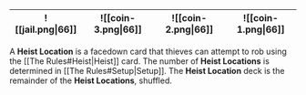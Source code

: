 |![[jail.png\|66]]|![[coin-3.png\|66]]|![[coin-2.png\|66]]|![[coin-1.png\|66]]|
|-|-|-|-|

A **Heist  Location** is a facedown card that thieves can attempt to rob using the [[The Rules#Heist|Heist]] card. The number of **Heist Locations** is determined in [[The Rules#Setup|Setup]]. The **Heist Location** deck is the remainder of the **Heist Locations**, shuffled.